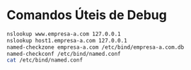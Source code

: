 # Comandos Úteis de Debug

```bash
nslookup www.empresa-a.com 127.0.0.1
nslookup host1.empresa-a.com 127.0.0.1
named-checkzone empresa-a.com /etc/bind/empresa-a.com.db
named-checkconf /etc/bind/named.conf
cat /etc/bind/named.conf
```
